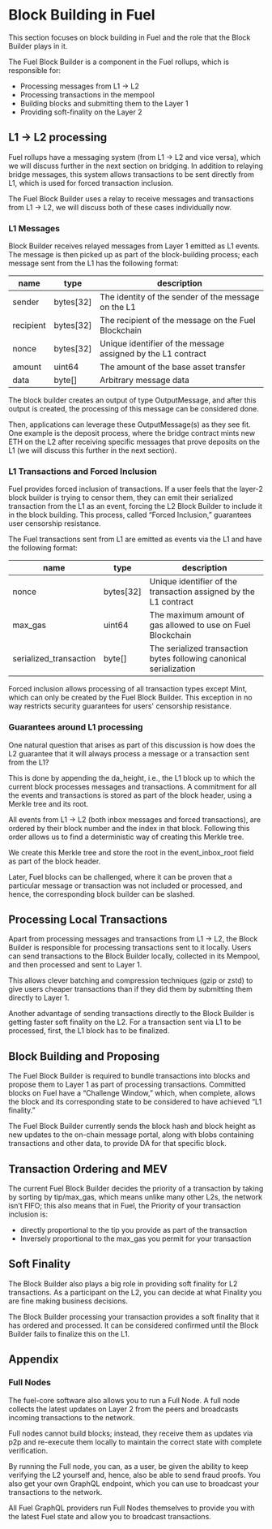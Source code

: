 # Block Building in Fuel

This section focuses on block building in Fuel and the role that the Block Builder plays in it.

The Fuel Block Builder is a component in the Fuel rollups, which is responsible for:

- Processing messages from L1 → L2
- Processing transactions in the mempool 
- Building blocks and submitting them to the Layer 1
- Providing soft-finality on the Layer 2

## L1 → L2 processing

Fuel rollups have a messaging system (from L1 → L2 and vice versa), which we will discuss further in the next section on bridging. In addition to relaying bridge messages, this system allows transactions to be sent directly from L1, which is used for forced transaction inclusion.

The Fuel Block Builder uses a relay to receive messages and transactions from L1 → L2, we will discuss both of these cases individually now.

### L1 Messages

Block Builder receives relayed messages from Layer 1 emitted as L1 events. The message is then picked up as part of the block-building process; each message sent from the L1 has the following format:

| name      | type      | description                                                  |
|-----------|-----------|--------------------------------------------------------------|
| sender    | bytes[32] | The identity of the sender of the message on the L1          |
| recipient | bytes[32] | The recipient of the message on the Fuel Blockchain          |
| nonce     | bytes[32] | Unique identifier of the message assigned by the L1 contract |
| amount    | uint64    | The amount of the base asset transfer                        |
| data      | byte[]    | Arbitrary message data                                       |


The block builder creates an output of type OutputMessage, and after this output is created, the processing of this message can be considered done.

Then, applications can leverage these OutputMessage(s) as they see fit. One example is the deposit process, where the bridge contract mints new ETH on the L2 after receiving specific messages that prove deposits on the L1 (we will discuss this further in the next section).

### L1 Transactions and Forced Inclusion

Fuel provides forced inclusion of transactions. If a user feels that the layer-2 block builder is trying to censor them, they can emit their serialized transaction from the L1 as an event, forcing the L2 Block Builder to include it in the block building. This process, called “Forced Inclusion,” guarantees user censorship resistance.

The Fuel transactions sent from L1 are emitted as events via the L1 and have the following format:

| name                   | type      | description                                                        |
|------------------------|-----------|--------------------------------------------------------------------|
| nonce                  | bytes[32] | Unique identifier of the transaction assigned by the L1 contract   |
| max_gas                | uint64    | The maximum amount of gas allowed to use on Fuel Blockchain        |
| serialized_transaction | byte[]    | The serialized transaction bytes following canonical serialization |


Forced inclusion allows processing of all transaction types except Mint, which can only be created by the Fuel Block Builder. This exception in no way restricts security guarantees for users' censorship resistance.

### Guarantees around L1 processing

One natural question that arises as part of this discussion is how does the L2 guarantee that it will always process a message or a transaction sent from the L1?

This is done by appending the da_height, i.e., the L1 block up to which the current block processes messages and transactions. A commitment for all the events and transactions is stored as part of the block header, using a Merkle tree and its root.

All events from L1 -> L2 (both inbox messages and forced transactions), are ordered by their block number and the index in that block. Following this order allows us to find a deterministic way of creating this Merkle tree.

We create this Merkle tree and store the root in the event_inbox_root field as part of the block header.

Later, Fuel blocks can be challenged, where it can be proven that a particular message or transaction was not included or processed, and hence, the corresponding block builder can be slashed.

## Processing Local Transactions

Apart from processing messages and transactions from L1 -> L2, the Block Builder is responsible for processing transactions sent to it locally. Users can send transactions to the Block Builder locally, collected in its Mempool, and then processed and sent to Layer 1.

This allows clever batching and compression techniques (gzip or zstd) to give users cheaper transactions than if they did them by submitting them directly to Layer 1.

Another advantage of sending transactions directly to the Block Builder is getting faster soft finality on the L2. For a transaction sent via L1 to be processed, first, the L1 block has to be finalized.


## Block Building and Proposing

The Fuel Block Builder is required to bundle transactions into blocks and propose them to Layer 1 as part of processing transactions. Committed blocks on Fuel have a  “Challenge Window,” which, when complete, allows the block and its corresponding state to be considered to have achieved “L1 finality.” 

The Fuel Block Builder currently sends the block hash and block height as new updates to the on-chain message portal, along with blobs containing transactions and other data,  to provide DA for that specific block.

## Transaction Ordering and MEV

The current Fuel Block Builder decides the priority of a transaction by taking by sorting by tip/max_gas, which means unlike many other L2s, the network isn’t FIFO; this also means that in Fuel, the Priority of your transaction inclusion is:

- directly proportional to the tip you provide as part of the transaction
- Inversely proportional to the max_gas you permit for your transaction

## Soft Finality

The Block Builder also plays a big role in providing soft finality for L2 transactions. As a participant on the L2, you can decide at what Finality you are fine making business decisions.

The Block Builder processing your transaction provides a soft finality that it has ordered and processed. It can be considered confirmed until the Block Builder fails to finalize this on the L1.

## Appendix

### Full Nodes

The fuel-core software also allows you to run a Full Node. A full node collects the latest updates on Layer 2 from the peers and broadcasts incoming transactions to the network.

Full nodes cannot build blocks; instead, they receive them as updates via p2p and re-execute them locally to maintain the correct state with complete verification.

By running the Full node, you can, as a user, be given the ability to keep verifying the L2 yourself and, hence, also be able to send fraud proofs. You also get your own GraphQL endpoint, which you can use to broadcast your transactions to the network.

All Fuel GraphQL providers run Full Nodes themselves to provide you with the latest Fuel state and allow you to broadcast transactions.
